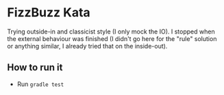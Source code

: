 # FizzBuzz Kata
Trying outside-in and classicist style (I only mock the IO).
I stopped when the external behaviour was finished (I didn't go here for the "rule" solution or anything similar, I already tried that on the inside-out).

## How to run it
* Run `gradle test`
